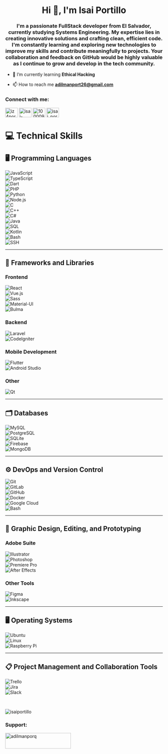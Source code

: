 <h1 align="center">Hi 👋, I'm Isai Portillo</h1>
<h3 align="center">I'm a passionate FullStack developer from El Salvador, currently studying Systems Engineering. My expertise lies in creating innovative solutions and crafting clean, efficient code. I'm constantly learning and exploring new technologies to improve my skills and contribute meaningfully to projects. Your collaboration and feedback on GitHub would be highly valuable as I continue to grow and develop in the tech community.</h3>

- 🌱 I’m currently learning **Ethical Hacking**

- 📫 How to reach me **adilmanport26@gmail.com**

<h3 align="left">Connect with me:</h3>
<p align="left">
<a href="https://twitter.com/iz4portillo" target="blank"><img align="center" src="https://raw.githubusercontent.com/rahuldkjain/github-profile-readme-generator/master/src/images/icons/Social/twitter.svg" alt="iz4portillo" height="30" width="40" /></a>
<a href="https://linkedin.com/in/isai-portillo-797b971b3" target="blank"><img align="center" src="https://raw.githubusercontent.com/rahuldkjain/github-profile-readme-generator/master/src/images/icons/Social/linked-in-alt.svg" alt="isai-portillo-797b971b3" height="30" width="40" /></a>
<a href="https://fb.com/100009462862793" target="blank"><img align="center" src="https://raw.githubusercontent.com/rahuldkjain/github-profile-readme-generator/master/src/images/icons/Social/facebook.svg" alt="100009462862793" height="30" width="40" /></a>
<a href="https://instagram.com/isai_portillo08" target="blank"><img align="center" src="https://raw.githubusercontent.com/rahuldkjain/github-profile-readme-generator/master/src/images/icons/Social/instagram.svg" alt="isai_portillo08" height="30" width="40" /></a>
</p>

# 💻 **Technical Skills**

## 🖥️ **Programming Languages**
![JavaScript](https://img.shields.io/badge/-JavaScript-F7DF1E?style=flat&logo=javascript&logoColor=black)  
![TypeScript](https://img.shields.io/badge/-TypeScript-007ACC?style=flat&logo=typescript&logoColor=white)  
![Dart](https://img.shields.io/badge/-Dart-0175C2?style=flat&logo=dart&logoColor=white)  
![PHP](https://img.shields.io/badge/-PHP-777BB4?style=flat&logo=php&logoColor=white)  
![Python](https://img.shields.io/badge/-Python-3776AB?style=flat&logo=python&logoColor=white)  
![Node.js](https://img.shields.io/badge/-Node.js-339933?style=flat&logo=node.js&logoColor=white)  
![C](https://img.shields.io/badge/-C-A8B9CC?style=flat&logo=c&logoColor=black)  
![C++](https://img.shields.io/badge/-C++-00599C?style=flat&logo=cplusplus&logoColor=white)  
![C#](https://img.shields.io/badge/-C%23-239120?style=flat&logo=csharp&logoColor=white)  
![Java](https://img.shields.io/badge/-Java-007396?style=flat&logo=java&logoColor=white)  
![SQL](https://img.shields.io/badge/-SQL-4479A1?style=flat&logo=MySQL&logoColor=white)  
![Kotlin](https://img.shields.io/badge/-Kotlin-7F52FF?style=flat&logo=kotlin&logoColor=white)  
![Bash](https://img.shields.io/badge/-Bash-4EAA25?style=flat&logo=gnu-bash&logoColor=white)  
![SSH](https://img.shields.io/badge/-SSH-333333?style=flat&logo=ssh&logoColor=white)  

---

## 🚀 **Frameworks and Libraries**
### **Frontend**
![React](https://img.shields.io/badge/-React-61DAFB?style=flat&logo=react&logoColor=black)  
![Vue.js](https://img.shields.io/badge/-Vue.js-4FC08D?style=flat&logo=vue.js&logoColor=white)  
![Sass](https://img.shields.io/badge/-Sass-CC6699?style=flat&logo=sass&logoColor=white)  
![Material-UI](https://img.shields.io/badge/-Material--UI-0081CB?style=flat&logo=mui&logoColor=white)  
![Bulma](https://img.shields.io/badge/-Bulma-00D1B2?style=flat&logo=bulma&logoColor=white)  

### **Backend**
![Laravel](https://img.shields.io/badge/-Laravel-FF2D20?style=flat&logo=laravel&logoColor=white)  
![CodeIgniter](https://img.shields.io/badge/-CodeIgniter-EF4223?style=flat&logo=codeigniter&logoColor=white)  

### **Mobile Development**
![Flutter](https://img.shields.io/badge/-Flutter-02569B?style=flat&logo=flutter&logoColor=white)  
![Android Studio](https://img.shields.io/badge/-Android%20Studio-3DDC84?style=flat&logo=android-studio&logoColor=white)  

### **Other**
![Qt](https://img.shields.io/badge/-Qt-41CD52?style=flat&logo=qt&logoColor=white)  

---

## 🗂️ **Databases**
![MySQL](https://img.shields.io/badge/-MySQL-4479A1?style=flat&logo=mysql&logoColor=white)  
![PostgreSQL](https://img.shields.io/badge/-PostgreSQL-336791?style=flat&logo=postgresql&logoColor=white)  
![SQLite](https://img.shields.io/badge/-SQLite-003B57?style=flat&logo=sqlite&logoColor=white)  
![Firebase](https://img.shields.io/badge/-Firebase-FFCA28?style=flat&logo=firebase&logoColor=black)  
![MongoDB](https://img.shields.io/badge/-MongoDB-47A248?style=flat&logo=mongodb&logoColor=white)  

---

## ⚙️ **DevOps and Version Control**
![Git](https://img.shields.io/badge/-Git-F05032?style=flat&logo=git&logoColor=white)  
![GitLab](https://img.shields.io/badge/-GitLab-FC6D26?style=flat&logo=gitlab&logoColor=white)  
![GitHub](https://img.shields.io/badge/-GitHub-181717?style=flat&logo=github&logoColor=white)  
![Docker](https://img.shields.io/badge/-Docker-2496ED?style=flat&logo=docker&logoColor=white)  
![Google Cloud](https://img.shields.io/badge/-Google%20Cloud-4285F4?style=flat&logo=google-cloud&logoColor=white)  
![Bash](https://img.shields.io/badge/-Bash-4EAA25?style=flat&logo=gnu-bash&logoColor=white)  

---

## 🎨 **Graphic Design, Editing, and Prototyping**
### **Adobe Suite**
![Illustrator](https://img.shields.io/badge/-Illustrator-FF9A00?style=flat&logo=adobe-illustrator&logoColor=white)  
![Photoshop](https://img.shields.io/badge/-Photoshop-31A8FF?style=flat&logo=adobe-photoshop&logoColor=white)  
![Premiere Pro](https://img.shields.io/badge/-Premiere%20Pro-9999FF?style=flat&logo=adobe-premiere-pro&logoColor=white)  
![After Effects](https://img.shields.io/badge/-After%20Effects-9999FF?style=flat&logo=adobe-after-effects&logoColor=white)  

### **Other Tools**
![Figma](https://img.shields.io/badge/-Figma-F24E1E?style=flat&logo=figma&logoColor=white)  
![Inkscape](https://img.shields.io/badge/-Inkscape-000000?style=flat&logo=inkscape&logoColor=white)  

---

## 🖥️ **Operating Systems**
![Ubuntu](https://img.shields.io/badge/-Ubuntu-E95420?style=flat&logo=ubuntu&logoColor=white)  
![Linux](https://img.shields.io/badge/-Linux-FCC624?style=flat&logo=linux&logoColor=black)  
![Raspberry Pi](https://img.shields.io/badge/-Raspberry%20Pi-A22846?style=flat&logo=raspberry-pi&logoColor=white)  

---

## 📋 **Project Management and Collaboration Tools**
![Trello](https://img.shields.io/badge/-Trello-0052CC?style=flat&logo=trello&logoColor=white)  
![Jira](https://img.shields.io/badge/-Jira-0052CC?style=flat&logo=jira&logoColor=white)  
![Slack](https://img.shields.io/badge/-Slack-4A154B?style=flat&logo=slack&logoColor=white)  

<br>

<p><img align="center" src="https://github-readme-stats.vercel.app/api/top-langs?username=isaiportillo&show_icons=true&theme=dark&title_color=c2c2c2&text_color=ffffff&locale=en&layout=compact" alt="isaiportillo" /></p>

<h3 align="left">Support:</h3>
<p><a href="https://www.buymeacoffee.com/adilmanporq"> <img align="left" src="https://cdn.buymeacoffee.com/buttons/v2/default-yellow.png" height="50" width="210" alt="adilmanporq" /></a></p>

